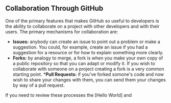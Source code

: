 Collaboration Through GitHub
----------------------------

One of the primary features that makes GitHub so useful to developers is the ability to collaborate on a project with other developers and with their users. The primary mechanisms for collaboration are:

* __Issues:__ anybody can create an issue to point out a problem or make a suggestion. You could, for example, create an issue if you had a suggestion for a resource or for how to explain something more clearly.
* __Forks:__ by analogy to merge, a fork is when you make your own copy of a public repository so that you can adapt or modify it. If you wish to collaborate with someone on a project creating a fork is a very common starting point.
*__Pull Requests:__ if you've forked somone's code and now wish to share your changes with them, you can send them your changes by way of a pull request.

If you need to review these processes the [Hello World] and 

